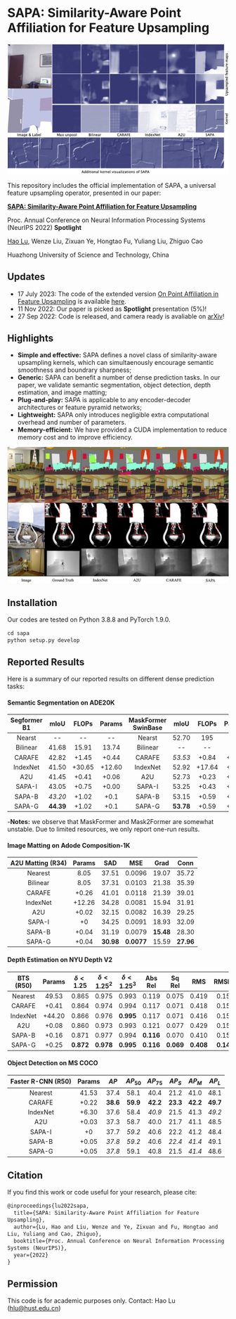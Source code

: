 
# SAPA: Similarity-Aware Point Affiliation for Feature Upsampling

<p align="center"><img src="upsampled_feat.png" width="600" title="SAPA"/></p>

This repository includes the official implementation of SAPA, a universal feature upsampling operator, presented in our paper:

**[SAPA: Similarity-Aware Point Affiliation for Feature Upsampling](https://arxiv.org/abs/2209.12866)**

Proc. Annual Conference on Neural Information Processing Systems (NeurIPS 2022) **Spotlight**

[Hao Lu](https://sites.google.com/site/poppinace/), Wenze Liu, Zixuan Ye, Hongtao Fu, Yuliang Liu, Zhiguo Cao

Huazhong University of Science and Technology, China

## Updates
- 17 July 2023: The code of the extended version [On Point Affiliation in Feature Upsampling](https://arxiv.org/abs/2307.08198) is available [here](https://github.com/tiny-smart/sapa).
- 11 Nov 2022: Our paper is picked as **Spotlight** presentation (5%)!
- 27 Sep 2022: Code is released, and camera ready is avaliable on [arXiv](https://arxiv.org/abs/2209.12866)!

## Highlights
- **Simple and effective:** SAPA defines a novel class of similarity-aware upsampling kernels, which can simultaenously encourage semantic smoothness and boundrary sharpness;
- **Generic:** SAPA can benefit a number of dense prediction tasks. In our paper, we validate semantic segmentation, object detection, depth estimation, and image matting;
- **Plug-and-play:** SAPA is applicable to any encoder-decoder architectures or feature pyramid networks;
- **Lightweight:** SAPA only introduces negligible extra computational overhead and number of parameters.
- **Memory-efficient:** We have provided a CUDA implementation to reduce memory cost and to improve efficiency.

<p align="center"><img src="qualitative_results.png" width="600" title="SAPA"/></p>

## Installation
Our codes are tested on Python 3.8.8 and PyTorch 1.9.0.
```shell
cd sapa
python setup.py develop
```

## Reported Results

Here is a summary of our reported results on different dense prediction tasks:
#### Semantic Segmentation on ADE20K

| Segformer B1  | mIoU  | FLOPs     | Params    | MaskFormer SwinBase   | mIoU  | FLOPs  | Params   | Mask2Former SwinBase   | mIoU  | FLOPs  | Params   |
| :--:          | :--:  | :--:      | :--:      | :--:                  | :--:  | :--:   | :--:     | :--:                  | :--:  | :--:   | :--:     | 
| Nearst        | --    | --        | --        | Nearst                | 52.70 | 195    | 102      | Nearst        | --    | --        | --        | 
| Bilinear      | 41.68 | 15.91     | 13.74     | Bilinear              | --    | --     | --       | Bilinear      | 53.90 | 223     | 107     | 
| CARAFE        | 42.82 | +1.45     | +0.44     | CARAFE                | *53.53* | +0.84  | +0.22  | CARAFE        | 53.94 | +0.63     | +0.07     | 
| IndexNet      | 41.50 | +30.65    | +12.60    | IndexNet              | 52.92 | +17.64 | +6.30    | IndexNet      | 54.71 | +13.44    | +2.10    | 
| A2U           | 41.45 | +0.41     | +0.06     | A2U                   | 52.73 | +0.23  | +0.03    | A2U           | 54.40 | +0.18     | +0.01     | 
| SAPA-I        | 43.05 | +0.75     | +0.00     | SAPA-I                | 53.25 | +0.43  | +0.00    | SAPA-I                | *55.05* | +0.33  | +0.00    |
| SAPA-B        | *43.20* | +1.02   | +0.1      | SAPA-B                | 53.15 | +0.59  | +0.05    | SAPA-B                | 54.98 | +0.45  | +0.02    |
| SAPA-G        | **44.39** | +1.02 | +0.1      | SAPA-G                | **53.78** | +0.59 | +0.05 | SAPA-G                | **55.22** | +0.45 | +0.02 |

-**Notes:** we observe that MaskFormer and Mask2Former are somewhat unstable. Due to limited resources, we only report one-run results. 

#### Image Matting on Adode Composition-1K
| A2U Matting (R34) | Params  | SAD  | MSE | Grad | Conn |
| :---:        | :---:    | :---: | :---:| :---: | :---: |
Nearest | 8.05 | 37.51 | 0.0096 | 19.07 | 35.72 |
Bilinear | 8.05 | 37.31 | 0.0103 | 21.38 | 35.39 |
CARAFE | +0.26 | 41.01 | 0.0118 | 21.39 | 39.01 |
IndexNet | +12.26 | 34.28 | 0.0081 | 15.94 | 31.91 |
A2U | +0.02 | 32.15 | 0.0082 | 16.39 | 29.25 |
SAPA-I | +0 | 34.25 | 0.0091 | 18.93 | 32.09 |
SAPA-B | +0.04 | 31.19 | 0.0079 | **15.48** | 28.30 |
SAPA-G | +0.04 | **30.98** | **0.0077** | 15.59 | **27.96** |

#### Depth Estimation on NYU Depth V2
BTS (R50) | Params | $\delta < 1.25$ | $\delta < 1.25^2$ | $\delta < 1.25^3$ | Abs Rel | Sq Rel | RMS | RMSlog | log10 |
| :---: |  :---:   | :---: | :---: | :---: | :---: | :---: | :---: | :---:   | :---: |
Nearest | 49.53 | 0.865 | 0.975 | 0.993 | 0.119 | 0.075 | 0.419 | 0.152 | 0.051 |
CARAFE | +0.41 | 0.864 | 0.974 | 0.994 | 0.117 | 0.071 | 0.418 | 0.152 | 0.051 |
IndexNet | +44.20 | 0.866 | 0.976 | **0.995** | 0.117 | 0.071 | 0.416 | 0.151 | 0.050 |
A2U | +0.08 | 0.860 | 0.973 | 0.993 | 0.121 | 0.077 | 0.429 | 0.156 | 0.052 |
SAPA-B | +0.16 | 0.871 | 0.977 | 0.994 | **0.116** | 0.070 | 0.410 | 0.151 | 0.050 |
SAPA-G | +0.25 | **0.872** | **0.978** | **0.995** | **0.116** | **0.069** | **0.408** | **0.149** | **0.049** |

#### Object Detection on MS COCO

Faster R-CNN (R50) | Params | $AP$ | $AP_{50}$ | $AP_{75}$ | $AP_S$ | $AP_M$ | $AP_{L}$ |
| :---: |  :---:   | :---: | :---: | :---: | :---: | :---: | :---: | 
Nearest  | 41.53 | 37.4 | 58.1 | 40.4 | 21.2 | 41.0 | 48.1 |
CARAFE   | +0.22 | **38.6** | **59.9** | **42.2** | **23.3** | **42.2** | **49.7** |
IndexNet | +6.30 | 37.6 | 58.4 | *40.9* | 21.5 | 41.3 | *49.2* |
A2U      | +0.03 | 37.3 | 58.7 | 40.0 | 21.7 | 41.1 | 48.5 |
SAPA-I   | +0 | 37.7 | *59.2* | 40.6 | 22.2 | 41.2 | 48.4 |
SAPA-B   | +0.05 | *37.8* | *59.2* | 40.6 | *22.4* | *41.4* | 49.1 |
SAPA-G   | +0.05 | *37.8* | 59.1 | 40.8 | 21.5 | *41.4* | 48.6 |


## Citation
If you find this work or code useful for your research, please cite:
```
@inproceedings{lu2022sapa,
  title={SAPA: Similarity-Aware Point Affiliation for Feature Upsampling},
  author={Lu, Hao and Liu, Wenze and Ye, Zixuan and Fu, Hongtao and Liu, Yuliang and Cao, Zhiguo},
  booktitle={Proc. Annual Conference on Neural Information Processing Systems (NeurIPS)},
  year={2022}
}
```

## Permission
This code is for academic purposes only. Contact: Hao Lu (hlu@hust.edu.cn)
